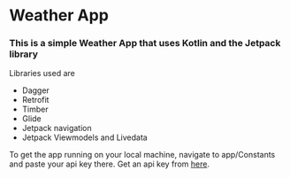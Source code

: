 # Weather App

### This is a simple Weather App that uses Kotlin and the Jetpack library 
Libraries used are
- Dagger
- Retrofit
- Timber
- Glide
- Jetpack navigation
- Jetpack Viewmodels and Livedata

To get the app running on your local machine, navigate to app/Constants and paste your api key there. 
Get an api key from [here](https://openweathermap.org/api).

